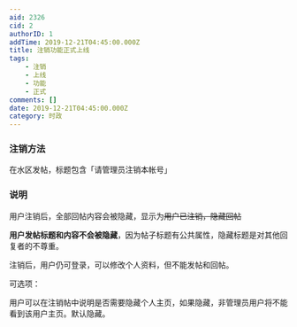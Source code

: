 ```yaml
---
aid: 2326
cid: 2
authorID: 1
addTime: 2019-12-21T04:45:00.000Z
title: 注销功能正式上线
tags:
    - 注销
    - 上线
    - 功能
    - 正式
comments: []
date: 2019-12-21T04:45:00.000Z
category: 时政
---
```


### [](#%E6%B3%A8%E9%94%80%E6%96%B9%E6%B3%95)注销方法

在水区发帖，标题包含「请管理员注销本帐号」

### [](#%E8%AF%B4%E6%98%8E)说明

用户注销后，全部回帖内容会被隐藏，显示为<del>用户已注销，隐藏回帖</del>

**用户发帖标题和内容不会被隐藏**，因为帖子标题有公共属性，隐藏标题是对其他回复者的不尊重。

注销后，用户仍可登录，可以修改个人资料，但不能发帖和回帖。

可选项：

用户可以在注销帖中说明是否需要隐藏个人主页，如果隐藏，非管理员用户将不能看到该用户主页。默认隐藏。
